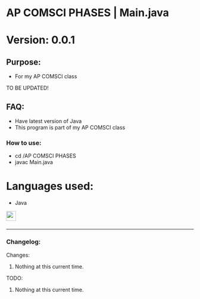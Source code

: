 # AP COMSCI PHASES | Main.java
# Version: 0.0.1

## Purpose:

- For my AP COMSCI class

TO BE UPDATED!
<br />

## FAQ:
- Have latest version of Java
- This program is part of my AP COMSCI class

### How to use:
- cd /AP COMSCI PHASES
- javac Main.java

# Languages used:
- Java
<img align="left" alt="" width="26px" src="https://camo.githubusercontent.com/651195b8c66a9dd22316e672992077dbcecea4ca904b45a6681558ebc0ecc517/68747470733a2f2f75706c6f61642e77696b696d656469612e6f72672f77696b6970656469612f656e2f7468756d622f332f33302f4a6176615f70726f6772616d6d696e675f6c616e67756167655f6c6f676f2e7376672f33303070782d4a6176615f70726f6772616d6d696e675f6c616e67756167655f6c6f676f2e7376672e706e67" style="padding-right:10px;" />

<br />
<br />

---

### Changelog:
Changes:
1. Nothing at this current time.

TODO:
1. Nothing at this current time.
